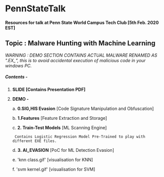 # PennStateTalk
#### Resources for talk at Penn State World Campus Tech Club [5th Feb. 2020 EST]
##  Topic : Malware Hunting with Machine Learning
*WARNING : DEMO SECTION CONTAINS ACTUAL MALWARE RENAMED AS ".EX_", this is to avoid accidental execution of malicious code in your windows PC.*

##### Contents -
1. **SLIDE [Contains Presentation PDF]**
2. **DEMO -**

 	a. **0.SIG,HIS Evasion** [Code Signature Manipulation and Obfuscation]
 
	 b. **1.Features** [Feature Extraction and Storage]
 
 	c. **2. Train-Test Models** [ML Scanning Engine]
 
 		Contains Logistic Regression Model Pre-Trained to play with different EXE files.
 
 	d. **3. AI_EVASION** [PoC for ML Detection Evasion]
 
 	e. 'knn class.gif' [visualisation for KNN]
 
 	f. 'svm kernel.gif' [visualisation for SVM]


